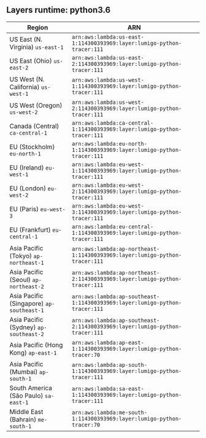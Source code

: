 Layers runtime: python3.6
----
| Region | ARN |
| --- | --- |
|US East (N. Virginia)  `us-east-1`|`arn:aws:lambda:us-east-1:114300393969:layer:lumigo-python-tracer:111`|
|US East (Ohio)  `us-east-2`|`arn:aws:lambda:us-east-2:114300393969:layer:lumigo-python-tracer:111`|
|US West (N. California)  `us-west-1`|`arn:aws:lambda:us-west-1:114300393969:layer:lumigo-python-tracer:111`|
|US West (Oregon)  `us-west-2`|`arn:aws:lambda:us-west-2:114300393969:layer:lumigo-python-tracer:111`|
|Canada (Central)  `ca-central-1`|`arn:aws:lambda:ca-central-1:114300393969:layer:lumigo-python-tracer:111`|
|EU (Stockholm)  `eu-north-1`|`arn:aws:lambda:eu-north-1:114300393969:layer:lumigo-python-tracer:111`|
|EU (Ireland)  `eu-west-1`|`arn:aws:lambda:eu-west-1:114300393969:layer:lumigo-python-tracer:111`|
|EU (London)  `eu-west-2`|`arn:aws:lambda:eu-west-2:114300393969:layer:lumigo-python-tracer:111`|
|EU (Paris)  `eu-west-3`|`arn:aws:lambda:eu-west-3:114300393969:layer:lumigo-python-tracer:111`|
|EU (Frankfurt)  `eu-central-1`|`arn:aws:lambda:eu-central-1:114300393969:layer:lumigo-python-tracer:111`|
|Asia Pacific (Tokyo)  `ap-northeast-1`|`arn:aws:lambda:ap-northeast-1:114300393969:layer:lumigo-python-tracer:111`|
|Asia Pacific (Seoul)  `ap-northeast-2`|`arn:aws:lambda:ap-northeast-2:114300393969:layer:lumigo-python-tracer:111`|
|Asia Pacific (Singapore)  `ap-southeast-1`|`arn:aws:lambda:ap-southeast-1:114300393969:layer:lumigo-python-tracer:111`|
|Asia Pacific (Sydney)  `ap-southeast-2`|`arn:aws:lambda:ap-southeast-2:114300393969:layer:lumigo-python-tracer:111`|
|Asia Pacific (Hong Kong)  `ap-east-1`|`arn:aws:lambda:ap-east-1:114300393969:layer:lumigo-python-tracer:70`|
|Asia Pacific (Mumbai)  `ap-south-1`|`arn:aws:lambda:ap-south-1:114300393969:layer:lumigo-python-tracer:111`|
|South America (São Paulo)  `sa-east-1`|`arn:aws:lambda:sa-east-1:114300393969:layer:lumigo-python-tracer:111`|
|Middle East (Bahrain)  `me-south-1`|`arn:aws:lambda:me-south-1:114300393969:layer:lumigo-python-tracer:70`|
